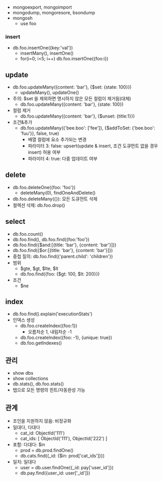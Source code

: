 ###
* mongoexport, mongoimport
* mongodump, mongoresore, bsondump
* mongosh
	* use foo

### insert
* db.foo.insertOne({key:'val'})
	* insertMany(), insertOne()
	* for(i=0; i<5; i++) db.foo.insertOne({foo:i})

## update
* db.foo.updateMany({content: 'bar'}, {$set: {state: 100}})
	* updateMany(), updateOne()
* 주의: $set 을 제외하면 명시하지 않은 모든 컬럼이 제거됨(대체)
	* db.foo.updateMany({content: 'bar'}, {state: 100})
* 컬럼 제거
	* db.foo.updateMany({content: 'bar'}, {$unset: {title:1}})
* 조건&추가
	* db.foo.updateMany({'bee.boo': ['fee']}, {$addToSet: {'bee.boo': 'fuu'}}, false, true)
		* 배열 컬럼에 요소 추가되는 변경
		* 파라미터 3: false: upsert(update & insert, 조건 도큐먼트 없을 경우 insert) 허용 여부
		* 파라미터 4: true: 다중 업데이트 여부

## delete
* db.foo.deleteOne({foo: 'foo'})
	* deleteMany(0), findOneAndDelete()
* db.foo.deleteMany({}): 모든 도큐먼트 삭제
* 컬렉션 삭제: db.foo.drop()

## select
* db.foo.count()
* db.foo.find(), db.foo.find({foo:'foo'})
* db.foo.find({$and:[{title: 'bar'}, {content: 'bar'}]})
* db.foo.find({$or:[{title: 'bar'}, {content: 'bar'}]})
* 중첩 질의: db.foo.find({'parent.child': 'children'})
* 범위
	* $gte, $gt, $lte, $lt
	* db.foo.find({foo: {$gt: 100, $lt: 200}})
* 조건
	* $ne

## index
* db.foo.find().explain('executionStats')
* 인덱스 생성
	* db.foo.createIndex({foo:1})
		* 오름차순 1, 내림차순 -1
	* db.foo.createIndex({foo: -1}, {unique: true})
	* db.foo.getIndexes()

## 관리
* show dbs
* show collections
* db.stats(), db.foo.stats()
* 탭으로 모든 명령의 힌트/자동완성 가능


## 관계
* 조인을 지원하지 않음: 비정규화
* 일대다, 다대다
    * cat_id: ObjectId('111')
    * cat_ids: [ ObjectId('111'), ObjectId('222') ]
* 포함: 다대다: $in
	* prod = db.prod.findOne()
	* db.cats.find({_id: {$in: prod['cat_ids']}})
* 일치: 일대다
	* user = db.user.findOne({_id: pay['user_id']})
	* db.pay.find({user_id: user['_id']})
